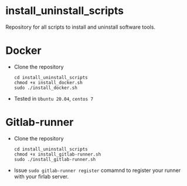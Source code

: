 # install_uninstall_scripts
Repository for all scripts to install and uninstall software tools.


# Docker
* Clone the repository
  ```
  cd install_uninstall_scripts
  chmod +x install_docker.sh
  sudo ./install_docker.sh
  ```
* Tested in `Ubuntu 20.04`, `centos 7`

# Gitlab-runner
* Clone the repository 
  ```
  cd install_uninstall_scripts
  chmod +x install_gitlab-runner.sh
  sudo ./install_gitlab-runner.sh
  ```
* Issue `sudo gitlab-runner register` comamnd to register your runner with your firlab server.



